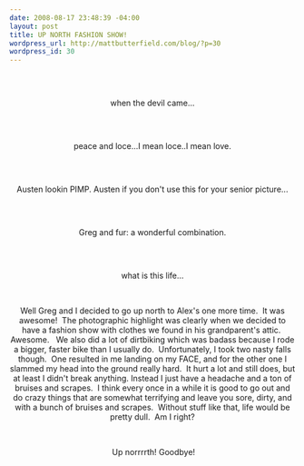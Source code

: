 ```yaml
--- 
date: 2008-08-17 23:48:39 -04:00
layout: post
title: UP NORTH FASHION SHOW!
wordpress_url: http://mattbutterfield.com/blog/?p=30
wordpress_id: 30
---
```

<P align "left">&nbsp;</P>
<p style="text-align: center;"><img src="http://farm4.static.flickr.com/3231/2773577292_10e9615f56_o.jpg" alt="" /></p>
<p style="text-align: center;">when the devil came...</p>
<P align "left">&nbsp;</P>


<p style="text-align: center;"><img src="http://farm4.static.flickr.com/3100/2772729659_efaf34a8b5_o.jpg" alt="" /></p>
<p style="text-align: center;">peace and loce...I mean loce..I mean love.</p>
<P align "left">&nbsp;</P>

<p style="text-align: center;"><img src="http://farm4.static.flickr.com/3223/2772729853_933a2e3a44_o.jpg" alt="" /></p>
<p style="text-align: center;">Austen lookin PIMP.  Austen if you don't use this for your senior picture...</p>
<P align "left">&nbsp;</P>

<p style="text-align: center;"><img src="http://farm4.static.flickr.com/3067/2772729543_874600f095_o.jpg" alt="" /></p>
<p style="text-align: center;">Greg and fur: a wonderful combination.</p>
<P align "left">&nbsp;</P>

<p style="text-align: center;"><img src="http://farm4.static.flickr.com/3200/2773576992_47b5531ecd_o.jpg" alt="" /></p>
<p style="text-align: center;">what is this life...</p>
<P align "left">&nbsp;</P>


<p style="text-align: center;">Well Greg and I decided to go up north to Alex's one more time.  It was awesome!  The photographic highlight was clearly when we decided to have a fashion show with clothes we found in his grandparent's attic.  Awesome.   We also did a lot of dirtbiking which was badass because I rode a bigger, faster bike than I usually do.  Unfortunately, I took two nasty falls though.  One resulted in me landing on my FACE, and for the other one I slammed my head into the ground really hard.  It hurt a lot and still does, but at least I didn't break anything. Instead I just have a headache and a ton of bruises and scrapes.  I think every once in a while it is good to go out and do crazy things that are somewhat terrifying and leave you sore, dirty, and with a bunch of bruises and scrapes.  Without stuff like that, life would be pretty dull.  Am I right?</p>
<P align "left">&nbsp;</P>
<p style="text-align: center;"><img src="http://farm4.static.flickr.com/3075/2773576890_982bca824f_o.jpg" alt="" />
Up norrrrth!  Goodbye!</p>
<P align "left">&nbsp;</P>
